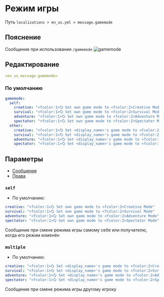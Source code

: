 # Режим игры
Путь `localizations > en_us.yml > message.gamemode`

## Пояснение
Сообщение при использовании `/gamemode`
![gamemode](/gamemode.png)

## Редактирование
```yaml
<en_us.message.gamemode>
```

### По умолчанию
```yaml
gamemode:
  self:
    creative: "<fcolor:1>🗘 Set own game mode to <fcolor:2>Creative Mode"
    survival: "<fcolor:1>🗘 Set own game mode to <fcolor:2>Survival Mode"
    adventure: "<fcolor:1>🗘 Set own game mode to <fcolor:2>Adventure Mode"
    spectator: "<fcolor:1>🗘 Set own game mode to <fcolor:2>Spectator Mode"
  other:
    creative: "<fcolor:1>🗘 Set <display_name>'s game mode to <fcolor:2>Creative Mode"
    survival: "<fcolor:1>🗘 Set <display_name>'s game mode to <fcolor:2>Survival Mode"
    adventure: "<fcolor:1>🗘 Set <display_name>'s game mode to <fcolor:2>Adventure Mode"
    spectator: "<fcolor:1>🗘 Set <display_name>'s game mode to <fcolor:2>Spectator Mode"
```

## Параметры

- [Сообщения](/ru/message/gamemode/)
- [Права](/ru/permission/message/gamemode/)

### `self`
- По умолчанию:
```yaml
creative: "<fcolor:1>🗘 Set own game mode to <fcolor:2>Creative Mode"
survival: "<fcolor:1>🗘 Set own game mode to <fcolor:2>Survival Mode"
adventure: "<fcolor:1>🗘 Set own game mode to <fcolor:2>Adventure Mode"
spectator: "<fcolor:1>🗘 Set own game mode to <fcolor:2>Spectator Mode"
```

Сообщение при смене режима игры самому себе или получателю, когда его режим изменён

### `multiple`
- По умолчанию:
```yaml
creative: "<fcolor:1>🗘 Set <display_name>'s game mode to <fcolor:2>Creative Mode"
survival: "<fcolor:1>🗘 Set <display_name>'s game mode to <fcolor:2>Survival Mode"
adventure: "<fcolor:1>🗘 Set <display_name>'s game mode to <fcolor:2>Adventure Mode"
spectator: "<fcolor:1>🗘 Set <display_name>'s game mode to <fcolor:2>Spectator Mode"
```

Сообщение при смене режима игры другому игроку